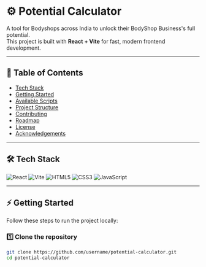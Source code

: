 # ⚙️ Potential Calculator

A tool for Bodyshops across India to unlock their BodyShop Business's full potential.  
This project is built with **React + Vite** for fast, modern frontend development.

---

## 📂 Table of Contents
- [Tech Stack](#-tech-stack)
- [Getting Started](#-getting-started)
- [Available Scripts](#-available-scripts)
- [Project Structure](#-project-structure)
- [Contributing](#-contributing)
- [Roadmap](#-roadmap)
- [License](#-license)
- [Acknowledgements](#-acknowledgements)

---

## 🛠 Tech Stack
![React](https://img.shields.io/badge/React-20232A?style=for-the-badge&logo=react&logoColor=61DAFB)
![Vite](https://img.shields.io/badge/Vite-646CFF?style=for-the-badge&logo=vite&logoColor=white)
![HTML5](https://img.shields.io/badge/HTML5-E34F26?style=for-the-badge&logo=html5&logoColor=white)
![CSS3](https://img.shields.io/badge/CSS3-1572B6?style=for-the-badge&logo=css3&logoColor=white)
![JavaScript](https://img.shields.io/badge/JavaScript-F7DF1E?style=for-the-badge&logo=javascript&logoColor=black)

---

## ⚡ Getting Started

Follow these steps to run the project locally:

### 1️⃣ Clone the repository
```bash
git clone https://github.com/username/potential-calculator.git
cd potential-calculator
